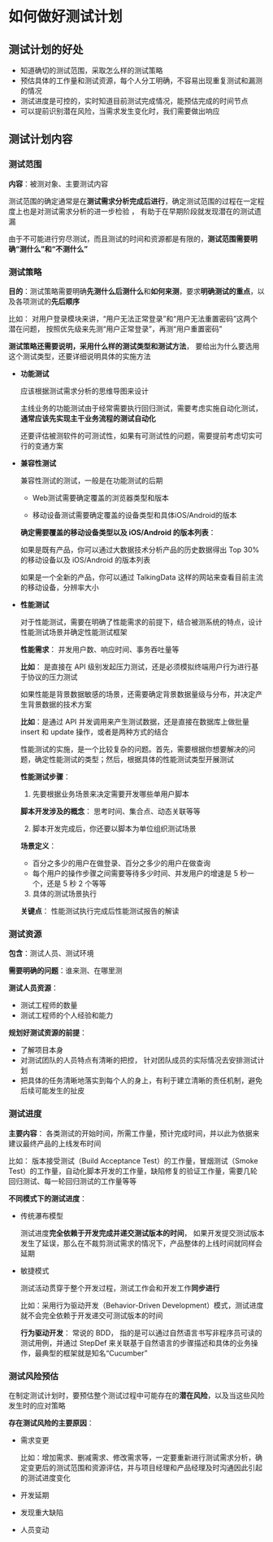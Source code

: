 # 如何做好测试计划

## 测试计划的好处

- 知道确切的测试范围，采取怎么样的测试策略
- 预估具体的工作量和测试资源，每个人分工明确，不容易出现重复测试和漏测的情况
- 测试进度是可控的，实时知道目前测试完成情况，能预估完成的时间节点
- 可以提前识别潜在风险，当需求发生变化时，我们需要做出响应

## 测试计划内容

### 测试范围

 **内容**：被测对象、主要测试内容

 测试范围的确定通常是在**测试需求分析完成后进行**，确定测试范围的过程在一定程度上也是对测试需求分析的进一步检验 ， 有助于在早期阶段就发现潜在的测试遗漏 

 由于不可能进行穷尽测试，而且测试的时间和资源都是有限的，**测试范围需要明确“测什么”和“不测什么”**

### 测试策略

**目的**：测试策略需要明确**先测什么后测什么**和**如何来测**，要求**明确测试的重点**，以及各项测试的**先后顺序**

比如： 对用户登录模块来讲，“用户无法正常登录”和“用户无法重置密码”这两个潜在问题， 按照优先级来先测“用户正常登录”，再测“用户重置密码” 

 **测试策略还需要说明，采用什么样的测试类型和测试方法**， 要给出为什么要选用这个测试类型，还要详细说明具体的实施方法

+ **功能测试**

  应该根据测试需求分析的思维导图来设计

  主线业务的功能测试由于经常需要执行回归测试，需要考虑实施自动化测试， **通常应该先实现主干业务流程的测试自动化**  

   还要评估被测软件的可测试性，如果有可测试性的问题，需要提前考虑切实可行的变通方案 

+ **兼容性测试**

   兼容性测试的测试，一般是在功能测试的后期

  + Web测试需要确定覆盖的浏览器类型和版本

  + 移动设备测试需要确定覆盖的设备类型和具体iOS/Android的版本 

  **确定需要覆盖的移动设备类型以及 iOS/Android 的版本列表**：

  如果是既有产品，你可以通过大数据技术分析产品的历史数据得出 Top 30% 的移动设备以及 iOS/Android 的版本列表 

  如果是一个全新的产品，你可以通过 TalkingData 这样的网站来查看目前主流的移动设备，分辨率大小 

+ **性能测试**

   对于性能测试，需要在明确了性能需求的前提下，结合被测系统的特点，设计性能测试场景并确定性能测试框架 
  
  **性能需求**： 并发用户数、响应时间、事务吞吐量等 
  
  **比如**： 是直接在 API 级别发起压力测试，还是必须模拟终端用户行为进行基于协议的压力测试 
  
  如果性能是背景数据敏感的场景，还需要确定背景数据量级与分布，并决定产生背景数据的技术方案
  
   **比如**：是通过 API 并发调用来产生测试数据，还是直接在数据库上做批量 insert 和 update 操作，或者是两种方式的结合 
  
  性能测试的实施，是一个比较复杂的问题。首先，需要根据你想要解决的问题，确定性能测试的类型；然后，根据具体的性能测试类型开展测试
  
  **性能测试步骤**：
  
  1.  先要根据业务场景来决定需要开发哪些单用户脚本
  
     **脚本开发涉及的概念**： 思考时间、集合点、动态关联等等 
  
  2.  脚本开发完成后，你还要以脚本为单位组织测试场景 
  
     **场景定义**：
  
     + 百分之多少的用户在做登录、百分之多少的用户在做查询 
     +  每个用户的操作步骤之间需要等待多少时间、并发用户的增速是 5 秒一个，还是 5 秒 2 个等等 
  
  3.  具体的测试场景执行 
  
    **关键点**： 性能测试执行完成后性能测试报告的解读

### 测试资源

**包含**：测试人员、测试环境

**需要明确的问题**：谁来测、在哪里测

**测试人员资源**：

+  测试工程师的数量 
+  测试工程师的个人经验和能力

**规划好测试资源的前提**：

+  了解项目本身 
+  对测试团队的人员特点有清晰的把控， 针对团队成员的实际情况去安排测试计划 
+  把具体的任务清晰地落实到每个人的身上，有利于建立清晰的责任机制，避免后续可能发生的扯皮 

### 测试进度

**主要内容**： 各类测试的开始时间，所需工作量，预计完成时间，并以此为依据来建议最终产品的上线发布时间

比如： 版本接受测试（Build Acceptance Test）的工作量，冒烟测试（Smoke Test）的工作量，自动化脚本开发的工作量，缺陷修复的验证工作量，需要几轮回归测试、每一轮回归测试的工作量等等 

**不同模式下的测试进度**：

+ 传统瀑布模型

   测试进度**完全依赖于开发完成并递交测试版本的时间**， 如果开发提交测试版本发生了延误，那么在不裁剪测试需求的情况下，产品整体的上线时间就同样会延期 

+ 敏捷模式

   测试活动贯穿于整个开发过程，测试工作会和开发工作**同步进行** 

   比如：采用行为驱动开发（Behavior-Driven Development）模式，测试进度就不会完全依赖于开发递交可测试版本的时间 

  **行为驱动开发**： 常说的 BDD， 指的是可以通过自然语言书写非程序员可读的测试用例，并通过 StepDef 来关联基于自然语言的步骤描述和具体的业务操作，最典型的框架就是知名“Cucumber” 

### 测试风险预估

 在制定测试计划时，要预估整个测试过程中可能存在的**潜在风险**，以及当这些风险发生时的应对策略

**存在测试风险的主要原因**： 

+ 需求变更

   比如：增加需求、删减需求、修改需求等，一定要重新进行测试需求分析，确定变更后的测试范围和资源评估，并与项目经理和产品经理及时沟通因此引起的测试进度变化 

+ 开发延期

+ 发现重大缺陷

+ 人员变动 

